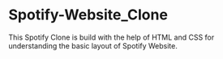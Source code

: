 # Spotify-Website_Clone
This Spotify Clone is build with the help of HTML and CSS for understanding the basic layout of Spotify Website.
